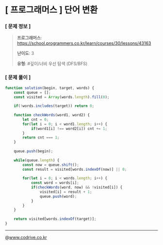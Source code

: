 # [ 프로그래머스 ] 단어 변환

### [ 문제 정보 ]
> **프로그래머스**: https://school.programmers.co.kr/learn/courses/30/lessons/43163
> 
> **난이도**: 3
>
> **유형**: #깊이/너비 우선 탐색 (DFS/BFS)


### [ 문제 풀이 ]
```JavaScript
function solution(begin, target, words) {
    const queue = [];
    const visited = Array(words.length).fill(0);
    
    if(!words.includes(target)) return 0;
    
    function checkWords(word1, word2) {
        let cnt = 0;
        for(let i = 0; i < word1.length; i++) {
            if(word1[i] !== word2[i]) cnt += 1;
        }
        return cnt === 1;
    }
    
    queue.push(begin);
    
    while(queue.length) {
        const now = queue.shift();
        const result = visited[words.indexOf(now)] || 0;
        
        for(let i = 0; i < words.length; i++) {
            const word = words[i];
            if(checkWords(word, now) && !visited[i]) {
                visited[i] = result + 1;
                queue.push(word);
            }
        }
    }
    
    return visited[words.indexOf(target)];
}
```


---
@www.codrive.co.kr
